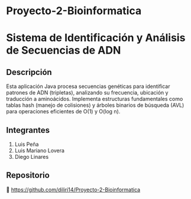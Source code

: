 # Proyecto-2-Bioinformatica
# Sistema de Identificación y Análisis de Secuencias de ADN  

## Descripción  
Esta aplicación Java procesa secuencias genéticas para identificar patrones de ADN (tripletas), analizando su frecuencia, ubicación y traducción a aminoácidos. Implementa estructuras fundamentales como tablas hash (manejo de colisiones) y árboles binarios de búsqueda (AVL) para operaciones eficientes de O(1) y O(log n).  

## Integrantes  
1. Luis Peña 
2. Luis Mariano Lovera
3. Diego Linares 

## Repositorio  
🔗 https://github.com/diliri14/Proyecto-2-Bioinformatica
